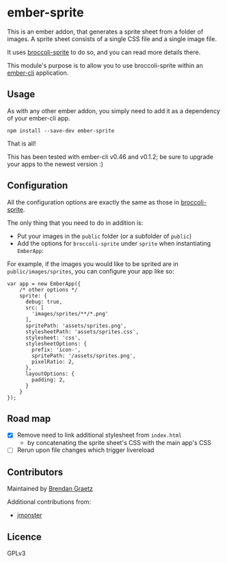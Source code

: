 # ember-sprite

This is an ember addon, that generates a sprite sheet from a folder of images.
A sprite sheet consists of a single CSS file and a single image file.

It uses [broccoli-sprite](https://github.com/bguiz/broccoli-sprite) to do so,
and you can read more details there.

This module's purpose is to allow you to use broccoli-sprite within an
[ember-cli](http://www.ember-cli.com/) application.

## Usage

As with any other ember addon, you simply need to add it as a dependency of your ember-cli app.

    npm install --save-dev ember-sprite

That is all!

This has been tested with ember-cli v0.46 and v0.1.2; be sure to upgrade your apps to the newest version :)

## Configuration

All the configuration options are exactly the same as those in
[broccoli-sprite](https://github.com/bguiz/broccoli-sprite).

The only thing that you need to do in addition is:

- Put your images in the `public` folder (or a subfolder of `public`)
- Add the options for `broccoli-sprite` under `sprite` when instantiating `EmberApp`:

For example, if the images you would like to be sprited are in `public/images/sprites`,
you can configure your app like so:

    var app = new EmberApp({
        /* other options */
        sprite: {
          debug: true,
          src: [
            'images/sprites/**/*.png'
          ],
          spritePath: 'assets/sprites.png',
          stylesheetPath: 'assets/sprites.css',
          stylesheet: 'css',
          stylesheetOptions: {
            prefix: 'icon-',
            spritePath: '/assets/sprites.png',
            pixelRatio: 2,
          },
          layoutOptions: {
            padding: 2,
          }
        }
    });

## Road map

- [x] Remove need to link additional stylesheet from `index.html`
  - by concatenating the sprite sheet's CSS with the main app's CSS
- [ ] Rerun upon file changes which trigger livereload

## Contributors

Maintained by [Brendan Graetz](http://github.com/bguiz)

Additional contributions from:

- [jmonster](https://github.com/jmonster)

## Licence

GPLv3
